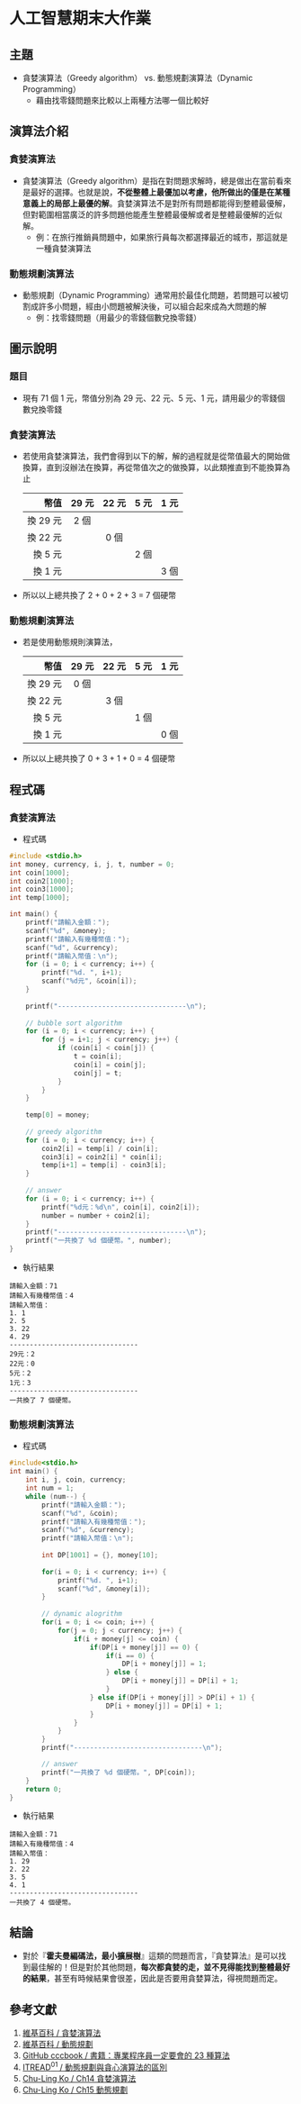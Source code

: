 # 人工智慧期末大作業
## 主題
* 貪婪演算法（Greedy algorithm） vs. 動態規劃演算法（Dynamic Programming）
    * 藉由找零錢問題來比較以上兩種方法哪一個比較好

## 演算法介紹
### 貪婪演算法
* 貪婪演算法（Greedy algorithm）是指在對問題求解時，總是做出在當前看來是最好的選擇。也就是說，**不從整體上最優加以考慮，他所做出的僅是在某種意義上的局部上最優的解**。貪婪演算法不是對所有問題都能得到整體最優解，但對範圍相當廣泛的許多問題他能產生整體最優解或者是整體最優解的近似解。
    * 例：在旅行推銷員問題中，如果旅行員每次都選擇最近的城市，那這就是一種貪婪演算法

### 動態規劃演算法
* 動態規劃（Dynamic Programming）通常用於最佳化問題，若問題可以被切割成許多小問題，經由小問題被解決後，可以組合起來成為大問題的解
    * 例：找零錢問題（用最少的零錢個數兌換零錢）

## 圖示說明
### 題目
* 現有 71 個 1 元，幣值分別為 29 元、22 元、5 元、1 元，請用最少的零錢個數兌換零錢
### 貪婪演算法
* 若使用貪婪演算法，我們會得到以下的解，解的過程就是從幣值最大的開始做換算，直到沒辦法在換算，再從幣值次之的做換算，以此類推直到不能換算為止

    | 幣值 | 29 元 | 22 元 | 5 元 | 1 元 |
    | ---: | :---: | :---: | :---: | :---: |
    | 換 29 元 | 2 個| | | |
    | 換 22 元 | | 0 個 | | |
    | 換 5 元 | | | 2 個 | | 
    | 換 1 元 | | | | 3 個 |
* 所以以上總共換了 2 + 0 + 2 + 3 = 7 個硬幣

### 動態規劃演算法
* 若是使用動態規則演算法，

    | 幣值 | 29 元 | 22 元 | 5 元 | 1 元 |
    | ---: | :---: | :---: | :---: | :---: |
    | 換 29 元 | 0 個| | | |
    | 換 22 元 | | 3 個 | | |
    | 換 5 元 | | | 1 個 | | 
    | 換 1 元 | | | | 0 個 |
* 所以以上總共換了 0 + 3 + 1 + 0 = 4 個硬幣

## 程式碼
### 貪婪演算法
* 程式碼
```c
#include <stdio.h>
int money, currency, i, j, t, number = 0;
int coin[1000];
int coin2[1000];
int coin3[1000];
int temp[1000];

int main() {
	printf("請輸入金額：");
	scanf("%d", &money);
	printf("請輸入有幾種幣值：");
	scanf("%d", &currency);
	printf("請輸入幣值：\n");
	for (i = 0; i < currency; i++) {
		printf("%d. ", i+1);
		scanf("%d元", &coin[i]);
	}
	
	printf("--------------------------------\n");
	
	// bubble sort algorithm
	for (i = 0; i < currency; i++) {
		for (j = i+1; j < currency; j++) {
			if (coin[i] < coin[j]) {
				t = coin[i];
				coin[i] = coin[j];
				coin[j] = t;
			}
		}
	}
	
	temp[0] = money;
	
	// greedy algorithm
	for (i = 0; i < currency; i++) {
		coin2[i] = temp[i] / coin[i];
		coin3[i] = coin2[i] * coin[i];
		temp[i+1] = temp[i] - coin3[i];
	} 
	
	// answer
	for (i = 0; i < currency; i++) {
		printf("%d元：%d\n", coin[i], coin2[i]);
		number = number + coin2[i];
	}
	printf("--------------------------------\n");
	printf("一共換了 %d 個硬幣。", number);
}
```
* 執行結果
```
請輸入金額：71
請輸入有幾種幣值：4
請輸入幣值：
1. 1
2. 5
3. 22
4. 29
--------------------------------
29元：2
22元：0
5元：2
1元：3
--------------------------------
一共換了 7 個硬幣。
```

### 動態規劃演算法
* 程式碼
```c
#include<stdio.h>
int main() {
    int i, j, coin, currency;
    int num = 1;
    while (num--) {
    	printf("請輸入金額：");
    	scanf("%d", &coin);
    	printf("請輸入有幾種幣值：");
    	scanf("%d", &currency);
    	printf("請輸入幣值：\n");
    	
        int DP[1001] = {}, money[10];
        
        for(i = 0; i < currency; i++) {
        	printf("%d. ", i+1);
			scanf("%d", &money[i]);
		}
		
		// dynamic alogrithm
        for(i = 0; i <= coin; i++) { 
            for(j = 0; j < currency; j++) { 
                if(i + money[j] <= coin) {
                    if(DP[i + money[j]] == 0) {
                        if(i == 0) { 
                            DP[i + money[j]] = 1;
                        } else {
                            DP[i + money[j]] = DP[i] + 1;
                        } 
                    } else if(DP[i + money[j]] > DP[i] + 1) { 
                        DP[i + money[j]] = DP[i] + 1;
                    } 
                }
            }
		} 
		printf("--------------------------------\n");

		// answer
        printf("一共換了 %d 個硬幣。", DP[coin]);
    }
    return 0;
}
```
* 執行結果
```
請輸入金額：71
請輸入有幾種幣值：4
請輸入幣值：
1. 29
2. 22
3. 5
4. 1
--------------------------------
一共換了 4 個硬幣。
```

## 結論
* 對於『**霍夫曼編碼法，最小擴展樹**』這類的問題而言，『貪婪算法』是可以找到最佳解的！但是對於其他問題，**每次都貪婪的走，並不見得能找到整體最好的結果**，甚至有時候結果會很差，因此是否要用貪婪算法，得視問題而定。

## 參考文獻
1. [維基百科 / 貪婪演算法](https://zh.wikipedia.org/wiki/%E8%B4%AA%E5%BF%83%E7%AE%97%E6%B3%95)
2. [維基百科 / 動態規劃](https://zh.wikipedia.org/wiki/%E5%8A%A8%E6%80%81%E8%A7%84%E5%88%92)
3. [GitHub cccbook / 書籍：專業程序員一定要會的 23 種算法](https://github.com/cccbook/algjs/wiki)
4. [ITREAD<sup>01</sup> / 動態規劃與貪心演算法的區別](https://www.itread01.com/content/1548966248.html)
5. [Chu-Ling Ko / Ch14 貪婪演算法](https://ko19951231.github.io/algo/Ch14%20%E8%B2%AA%E5%A9%AA%E6%BC%94%E7%AE%97%E6%B3%95.html)
6. [Chu-Ling Ko / Ch15 動態規劃](https://hackmd.io/@qR5cY2d3Ql2AdYtLfHFxVg/ByZgGkLpW?type=view)
